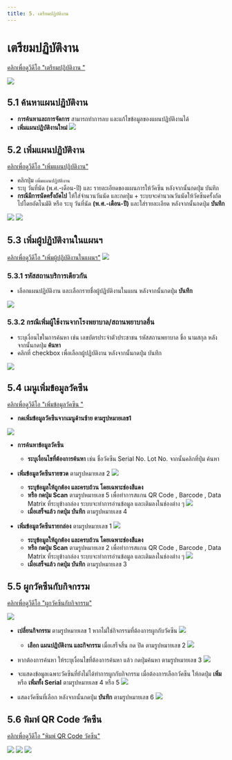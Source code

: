 ```yaml
---
title: 5. เตรียมปฏิบัติงาน 
---
```


# เตรียมปฏิบัติงาน
[คลิกเพื่อดูวีดีโอ "เตรียมปฏิบัติงาน "](https://www.youtube.com/watch?v=lL-rHirBCoc&t=2756s)

![](./img/plan-menu.png)

## 5.1 ค้นหาแผนปฏิบัติงาน
- **การค้นหาและการจัดการ** สามารถทำการลบ และแก้ไขข้อมูลของแผนปฏิบัติงานได้
- **เพิ่มแผนปฏิบัติงานใหม่**
![](./img/plan-search.png)

## 5.2 เพิ่มแผนปฏิบัติงาน
[คลิกเพื่อดูวีดีโอ "เพิ่มแผนปฏิบัติงาน"](https://www.youtube.com/watch?v=lL-rHirBCoc&t=2781s)
- คลิกปุ่ม `เพิ่มแผนปฏิบัติงาน`
- ระบุ วันที่นัด (พ.ศ.-เดือน-ปี) และ รายละเอียดของแผนการให้วัคซีน หลังจากนั้นกดปุ่ม บันทึก 
- **กรณีมีการนัดครั้งถัดไป** ให้ใส่จำนวนวันนัด และกดปุ่ม + ระบบจะคำนวณวันนัดให้วัคซีนครั้งถัดไปโดยอัตโนมัติ หรือ ระบุ วันที่นัด **(พ.ศ.-เดือน-ปี)**  และใส่รายละเอียด หลังจากนั้นกดปุ่ม **บันทึก**

![](./img/plan-add-1.png)
![](./img/plan-add-2.png)

## 5.3 เพิ่มผู้ปฏิบัติงานในแผนฯ
[คลิกเพื่อดูวีดีโอ "เพิ่มผู้ปฏิบัติงานในแผนฯ"](https://www.youtube.com/watch?v=lL-rHirBCoc&t=3010s)
![](./img/user-to-plan-1.png)
### 5.3.1 รหัสสถานบริการเดียวกัน
- เลือกแผนปฏิบัติงาน และเลือกรายชื่อผู้ปฏิบัติงานในแผน หลังจากนั้นกดปุ่ม **บันทึก**

![](./img/user-to-plan-2-3.png)

### 5.3.2 กรณีเพิ่มผู้ใช้งานจากโรงพยาบาล/สถานพยาบาลอื่น
- ระบุเงื่อนไขในการค้นหา เช่น เลขบัตรประจำตัวประชาชน รหัสสถานพยาบาล ขื่อ นามสกุล หลังจากนั้นกดปุ่ม **ค้นหา**
- คลิกที่ checkbox เพื่อเลือกผู้ปฏิบัติงาน หลังจากนั้นกดปุ่ม บันทึก

![](./img/user-plan-4-difference-hoscode.png)

## 5.4 เมนูเพิ่มข้อมูลวัคซีน
[คลิกเพื่อดูวีดีโอ "เพิ่มข้อมูลวัคซีน "](https://www.youtube.com/watch?v=lL-rHirBCoc&t=3260s)
- **กดเพิ่มข้อมูลวัคซีนจากเมนูด้านซ้าย ตามรูปหมายเลข1**

![](./img/add-vaccine-1.png)

- **การค้นหาข้อมูลวัคซีน** 
  - **ระบุเงื่อนไขที่ต้องการค้นหา** เช่น ชื่อวัคซีน Serial No. Lot No. จากนั้นคลิกที่ปุ่ม ค้นหา 

- **เพิ่มข้อมูลวัคซีนรายขวด** ตามรูปหมายเลข 2
  ![](./img/add-vaccine-1_2.png)
  - **ระบุข้อมูลให้ถูกต้อง และครบถ้วน โดยเฉพาะช่องสีแดง** 
  - **หรือ กดปุ่ม Scan** ตามรูปหมายเลข 5 เพื่อทำการสแกน QR Code , Barcode , Data Matrix ที่ระบุข้างกล่อง ระบบจะทำการอ่านข้อมูล และเติมลงในช่องต่าง ๆ
  ![](./img/add-vaccine-1_3.png)
  - **เมื่อเสร็จแล้ว กดปุ่ม บันทึก** ตามรูปหมายเลข 4

- **เพิ่มข้อมูลวัคซีนรายกล่อง** ตามรูปหมายเลข 1
  ![](./img/add-vaccine-2_1.png)
  - **ระบุข้อมูลให้ถูกต้อง และครบถ้วน โดยเฉพาะช่องสีแดง** 
  - **หรือ กดปุ่ม Scan** ตามรูปหมายเลข 2 เพื่อทำการสแกน QR Code , Barcode , Data Matrix ที่ระบุข้างกล่อง ระบบจะทำการอ่านข้อมูล และเติมลงในช่องต่าง ๆ
  ![](./img/add-vaccine-2_2.png)
  - **เมื่อเสร็จแล้ว กดปุ่ม บันทึก** ตามรูปหมายเลข 3

## 5.5 ผูกวัคซีนกับกิจกรรม
[คลิกเพื่อดูวีดีโอ "ผูกวัคซีนกับกิจกรรม"](https://www.youtube.com/watch?v=lL-rHirBCoc&t=3650s)

![](./img/vaccine-join-1.png)
- **เปลี่ยนกิจกรรม** ตามรูปหมายเลข 1 หากไม่ใช่กิจกรรมที่ต้องการผูกกับวัคซีน
  ![](./img/vaccine-activity1.png)

  - **เลือก แผนปฎิบัติงาน และกิจกรรม** เมื่อเสร็จสิ้น กด ปิด ตามรูปหมายเลข 2
  ![](./img/vaccine-activity2.png)

- หากต้องการค้นหา ให้ระบุเงื่อนไขที่ต้องการค้นหา แล้ว กดปุ่มค้นหา ตามรูปหมายเลข 3
  ![](./img/vaccine-activity3.png)
  
- จะแสดงข้อมูลเฉพาะวัคซีนที่ยังไม่ได้ทำการผูกกับกิจกรรม เมื่อต้องการเลือกวัคซีน ให้กดปุ่ม **เพิ่ม** หรือ **เพิ่มทั้ง Serial** ตามรูปหมายเลข 4 หรือ 5
  ![](./img/vaccine-activity4.png)

- แสดงวัคซีนที่เลือก หลังจากนั้นกดปุ่ม **บันทึก** ตามรูปหมายเลข 6
  ![](./img/vaccine-activity6.png)


## 5.6 พิมพ์ QR Code วัคซีน
[คลิกเพื่อดูวีดีโอ "พิมพ์ QR Code วัคซีน"](https://www.youtube.com/watch?v=lL-rHirBCoc&t=3870s)

![](./img/qrcode-1.png)
![](./img/qrcode-2.png)
![](./img/qrcode-3.png)